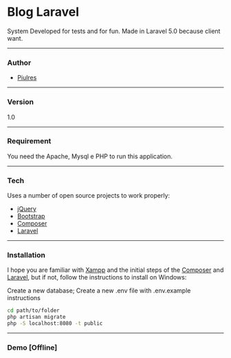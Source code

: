 # Blog Laravel
System Developed for tests and for fun. Made in Laravel 5.0 because client want.

----
### Author
* [Piulres]

----
### Version
1.0

----
### Requirement
You need the Apache, Mysql e PHP to run this application.

----
### Tech
Uses a number of open source projects to work properly:

* [jQuery]
* [Bootstrap]
* [Composer]
* [Laravel]

----
### Installation
I hope you are familiar with [Xampp](https://www.apachefriends.org/pt_br/index.html) and the initial steps of the [Composer](https://scotch.io/tutorials/a-beginners-guide-to-composer) and [Laravel](http://www.darwinbiler.com/how-to-install-laravel-on-wamp-for-beginners/), but if not, follow the instructions to install on Windows:

Create a new database;
Create a new .env file with .env.example instructions

```sh
cd path/to/folder
php artisan migrate
php -S localhost:8080 -t public
```

----
### Demo [Offline]


   [Piulres]: <https://github.com/Piulres/>
   [Composer]: <https://getcomposer.org/>
   [jQuery]: <http://jquery.com/>
   [Laravel]: <https://laravel.com/>
   [Bootstrap]: <http://getbootstrap.com/>